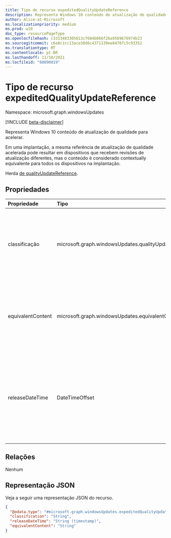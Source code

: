 ```yaml
---
title: Tipo de recurso expeditedQualityUpdateReference
description: Representa Windows 10 conteúdo de atualização de qualidade para acelerar.
author: Alice-at-Microsoft
ms.localizationpriority: medium
ms.prod: w10
doc_type: resourcePageType
ms.openlocfilehash: c3313483305613cf684b066f2ba9569676974b23
ms.sourcegitcommit: c6a8c1cc13ace38d6c4371139ee84707c5c93352
ms.translationtype: MT
ms.contentlocale: pt-BR
ms.lasthandoff: 11/10/2021
ms.locfileid: "60890819"
---
```

# <a name="expeditedqualityupdatereference-resource-type"></a>Tipo de recurso expeditedQualityUpdateReference

Namespace: microsoft.graph.windowsUpdates

[!INCLUDE [beta-disclaimer](../../includes/beta-disclaimer.md)]

Representa Windows 10 conteúdo de atualização de qualidade para acelerar.

Em uma implantação, a mesma referência de atualização de qualidade acelerada pode resultar em dispositivos que recebem revisões de atualização diferentes, mas o conteúdo é considerado contextually equivalente para todos os dispositivos na implantação.

Herda [de qualityUpdateReference](../resources/windowsupdates-qualityupdatereference.md).

## <a name="properties"></a>Propriedades
|Propriedade|Tipo|Descrição|
|:---|:---|:---|
|classificação|microsoft.graph.windowsUpdates.qualityUpdateClassification|Especifica a classificação do conteúdo referenciado. Oferece suporte a um subconjunto dos valores **para qualityUpdateClassification**. O valor padrão é `security`. Os valores possíveis são: `security` e `unknownFutureValue`. Herdado [de qualityUpdateReference](../resources/windowsupdates-qualityupdatereference.md).|
|equivalentContent|microsoft.graph.windowsUpdates.equivalentContentOption|Especifica outro conteúdo a ser considerado como equivalente. Oferece suporte a um subconjunto dos valores **para equivalentContentOption**. O valor padrão é `latestSecurity`. Os valores possíveis são: `latestSecurity` e `unknownFutureValue`.|
|releaseDateTime|DateTimeOffset|Especifica uma atualização de qualidade com a **classificação** determinada por sua data de publicação (ou seja, a última atualização publicada na data especificada). Todos os dispositivos com uma atualização publicada antes da **versãoDateTime** receberão uma atualização de qualidade acelerada. Herdado [de qualityUpdateReference](../resources/windowsupdates-qualityupdatereference.md).|

## <a name="relationships"></a>Relações
Nenhum

## <a name="json-representation"></a>Representação JSON
Veja a seguir uma representação JSON do recurso.
<!-- {
  "blockType": "resource",
  "@odata.type": "microsoft.graph.windowsUpdates.expeditedQualityUpdateReference"
}
-->
``` json
{
  "@odata.type": "#microsoft.graph.windowsUpdates.expeditedQualityUpdateReference",
  "classification": "String",
  "releaseDateTime": "String (timestamp)",
  "equivalentContent": "String"
}
```

